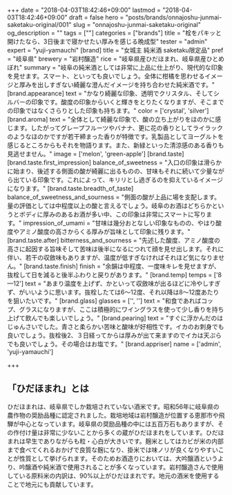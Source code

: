 +++
date = "2018-04-03T18:42:46+09:00"
lastmod = "2018-04-03T18:42:46+09:00"
draft = false
hero = "posts/brands/onnajoshu-junmai-saketaku-original/001"
slug = "onnajoshu-junmai-saketaku-original"
og_description = ""
tags = [""]
categories = ["brands"]
title = "栓をパキッと開けたなら、3日後まで寝かせたい厚みを感じる晩成型"
tester = "admin"
expert = "yuji-yamauchi"
[brand]
  title = "女城主 純米酒 saketaku限定品"
  pref = "岐阜県"
  brewery = "岩村醸造"
  rice = "岐阜県産ひだほまれ、岐阜県産ひとめぼれ"
  summary = "岐阜の純米酒としては非常に上品に仕上がり、現代的な印象を見せます。スマート、といっても良いでしょう。全体に柑橘を思わせるイメージと厚みを出しすぎない綺麗な澄んだイメージを持ち合わせた純米酒です。"
  [brand.appearance]
    text = "かなり綺麗な印象、透明でクリスタル、そしてシルバーの印象です。酸度の印象からいくと輝きをとりたくなりますが、そこまでの印象ではなくさらりとした印象も持ちます。"
    color = ['crystal', 'silver']
  [brand.aroma]
    text = "全体として綺麗な印象で、酸の立ち上がりをほのかに感じます。したがってグレープフルーツやバナナ、更に花の香りとしてライラックのようなほのかですが若干締まった香りが特徴です。乳製品としてヨーグルトを感じるところからもそれを物語ります。また、新緑といった清涼感のある香りも見逃せません。"
    image = ['melon', 'green-apple']
  [brand.taste]
    [brand.taste.first_impression]
      balance_of_sweetness = "入口の印象は滑らかに始まり、後述する側面の酸が綺麗に出るものの、甘味もそれに続いて少量ながら出ている印象です。これによって、キリリとし過ぎるのを抑えているイメージになります。"
    [brand.taste.breadth_of_taste]
      balance_of_sweetness_and_sourness = "側面の酸が上品に場を支配します。量の評価としては中程度以上の酸と言えるでしょう。岐阜のお酒はどちらかというとボディに厚みのあるお酒が多い中、この印象は非常にスマートに写ります。"
      impression_of_umami = "甘味は幾分おとなしい印象なものの、やはり酸度やアミノ酸度の高さからくる厚みが旨味として印象に残ります。"
    [brand.taste.after]
      bitterness_and_sourness = "先述した酸度、アミノ酸度の高さに起因する旨味そして苦味は後半になるにつれて顔を見せ出します。それに伴い、若干の収斂味もありますが、温度が低すぎなければそれほど気になりません。"
    [brand.taste.finish]
      finish = "余韻は中程度、一度味キレを見せますが、抜栓して日を減ると後半ふわりと戻りがあります。"
  [brand.temp]
    temps = ['8—12']
    text = "あまり温度を上げず、かといって収斂味が出るほどに冷やしすぎず、がいいように思います。抜栓したては6〜12度、それ以降は8〜12度あたりを狙いたいです。"
  [brand.glass]
    glasses = ['', '']
    text = "和食であればコップ、グラスになりますが、ここは積極的にワイングラスを使って少し香りを持ち上げて飲んでも楽しいでしょう。"
  [brand.pearing]
    text = "すぐに浮かんだのはじゅんさいでした。青さと柔らかい苦味と酸味が好相性です。イカのお刺身でも良いでしょう。抜栓後2、３日経ってからは厚みが出て来ますのでイカは天ぷらでも良いでしょう。その場合はお塩です。"
  [brand.appriser]
    name = ['admin', 'yuji-yamauchi']

+++

## 「ひだほまれ」とは

ひだほまれは、岐阜県でしか栽培されていない酒米です。昭和56年に岐阜県の農作物の奨励品種に認定されました。栽培地域は岩村醸造が位置する恵那市や飛騨が中心となっています。岐阜県の奨励品種の中には五百万石もありますが、その作付け量は非常に少ないことから多くの蔵がひだほまれをしています。ひだほまれは早生でありながらも粒・心白が大きいです。麹米としてはカビが米の内部まで食べてくれるおかげで良質な麹になり、掛米では味ノリが良くなりやすいことが性質として挙げられます。そのためお酒造りにおいては、大吟醸酒というより、吟醸酒や純米酒で使用されることが多くなっています。岩村醸造さんで使用している原料米の内訳は、90%以上がひだほまれです。地元の酒米を使用することで地元にも貢献しています。